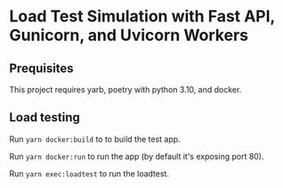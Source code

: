 # Load Test Simulation with Fast API, Gunicorn, and Uvicorn Workers

## Prequisites
This project requires yarb, poetry with python 3.10, and docker.

## Load testing
Run `yarn docker:build` to to build the test app.

Run `yarn docker:run` to run the app (by default it's exposing port 80).

Run `yarn exec:loadtest` to run the loadtest.
